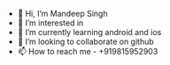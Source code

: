 - 👋 Hi, I’m Mandeep Singh
- 👀 I’m interested in 
- 🌱 I’m currently learning android and ios
- 💞️ I’m looking to collaborate on github
- 📫 How to reach me - +919815952903
  
<!---
mandeepsingh-whjr/mandeepsingh-whjr is a ✨ special ✨ repository because its `README.md` (this file) appears on your GitHub profile.
You can click the Preview link to take a look at your changes.
--->
